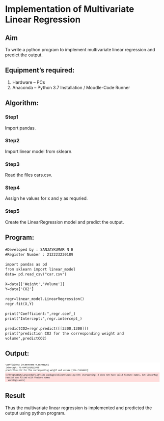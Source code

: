 # Implementation of Multivariate Linear Regression
## Aim
To write a python program to implement multivariate linear regression and predict the output.
## Equipment’s required:
1.	Hardware – PCs
2.	Anaconda – Python 3.7 Installation / Moodle-Code Runner
## Algorithm:
### Step1
 Import pandas.
### Step2
 Import linear model from sklearn.
### Step3
Read the files cars.csv.
### Step4
Assign he values for x and y as requried.
### Step5
Create the LinearRegression model and predict the output.
## Program:
```
#Developed by : SANJAYKUMAR N B
#Register Number : 212223230189

import pandas as pd
from sklearn import linear_model
data= pd.read_csv("car.csv")

X=data[['Weight','Volume']]
Y=data['CO2']

regr=linear_model.LinearRegression()
regr.fit(X,Y)

print("Coefficient:",regr.coef_)
print("Intercept:",regr.intercept_)

predictCO2=regr.predict([[3300,1300]])
print("prediction CO2 for the corresponding weight and volume",predictCO2)
```
## Output:
![alt text](<screenshot 2024-05-12.jpg>)
## Result
Thus the multivariate linear regression is implemented and predicted the output using python program.